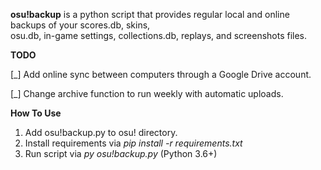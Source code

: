 **osu!backup** is a python script that provides regular local and online backups of your scores.db, skins,      
osu.db, in-game settings, collections.db, replays, and screenshots files. 


**TODO**

[_] Add online sync between computers through a Google Drive account.

[_] Change archive function to run weekly with automatic uploads.


**How To Use**
1. Add osu!backup.py to osu! directory.
2. Install requirements via *pip install -r requirements.txt*
3. Run script via *py osu!backup.py* (Python 3.6+)
